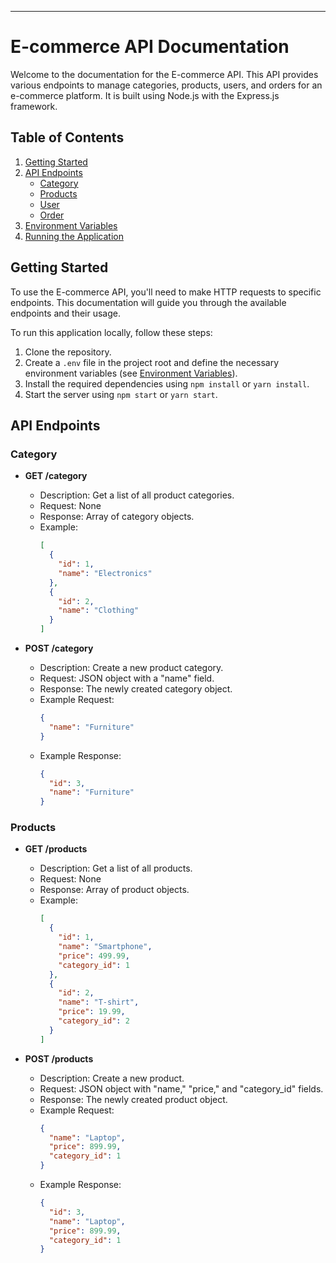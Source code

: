 
---

# E-commerce API Documentation

Welcome to the documentation for the E-commerce API. This API provides various endpoints to manage categories, products, users, and orders for an e-commerce platform. It is built using Node.js with the Express.js framework.

## Table of Contents

1. [Getting Started](#getting-started)
2. [API Endpoints](#api-endpoints)
   - [Category](#category)
   - [Products](#products)
   - [User](#user)
   - [Order](#order)
3. [Environment Variables](#environment-variables)
4. [Running the Application](#running-the-application)

## Getting Started

To use the E-commerce API, you'll need to make HTTP requests to specific endpoints. This documentation will guide you through the available endpoints and their usage.

To run this application locally, follow these steps:

1. Clone the repository.
2. Create a `.env` file in the project root and define the necessary environment variables (see [Environment Variables](#environment-variables)).
3. Install the required dependencies using `npm install` or `yarn install`.
4. Start the server using `npm start` or `yarn start`.

## API Endpoints

### Category

- **GET /category**
  - Description: Get a list of all product categories.
  - Request: None
  - Response: Array of category objects.
  - Example:
    ```json
    [
      {
        "id": 1,
        "name": "Electronics"
      },
      {
        "id": 2,
        "name": "Clothing"
      }
    ]
    ```

- **POST /category**
  - Description: Create a new product category.
  - Request: JSON object with a "name" field.
  - Response: The newly created category object.
  - Example Request:
    ```json
    {
      "name": "Furniture"
    }
    ```
  - Example Response:
    ```json
    {
      "id": 3,
      "name": "Furniture"
    }
    ```

### Products

- **GET /products**
  - Description: Get a list of all products.
  - Request: None
  - Response: Array of product objects.
  - Example:
    ```json
    [
      {
        "id": 1,
        "name": "Smartphone",
        "price": 499.99,
        "category_id": 1
      },
      {
        "id": 2,
        "name": "T-shirt",
        "price": 19.99,
        "category_id": 2
      }
    ]
    ```

- **POST /products**
  - Description: Create a new product.
  - Request: JSON object with "name," "price," and "category_id" fields.
  - Response: The newly created product object.
  - Example Request:
    ```json
    {
      "name": "Laptop",
      "price": 899.99,
      "category_id": 1
    }
    ```
  - Example Response:
    ```json
    {
      "id": 3,
      "name": "Laptop",
      "price": 899.99,
      "category_id": 1
    }
